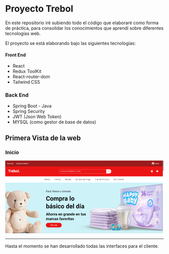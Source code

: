 # Proyecto Trebol

En este repositorio iré subiendo todo el código que elaboraré como forma de práctica, para consolidar los conocimientos que aprendí sobre diferentes tecnologías web.


El proyecto se está elaborando bajo las siguientes tecnologías:

#### **Front End**
* React
* Redux ToolKit
* React-router-dom
* Tailwind CSS

### **Back End**
* Spring Boot - Java
* Spring Security 
* JWT (Json Web Token)
* MYSQL (como gestor de base de datos)



## Primera Vista de la web

### **Inicio**
![Home](/public/img/home.png)

---
Hasta el momento se han desarrollado todas las interfaces para el cliente.
